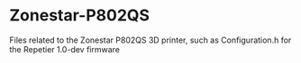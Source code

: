 # Zonestar-P802QS
Files related to the Zonestar P802QS 3D printer, such as Configuration.h for the Repetier 1.0-dev firmware
